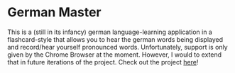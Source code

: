 # German Master
This is a (still in its infancy) german language-learning application in a flashcard-style that allows you to hear the german words being displayed and record/hear yourself pronounced words. Unfortunately, support is only given by the Chrome Browser at the moment. However, I would to extend that in future iterations of the project. Check out the project [here](https://dlaesker.github.io/GermanMaster/index)!

